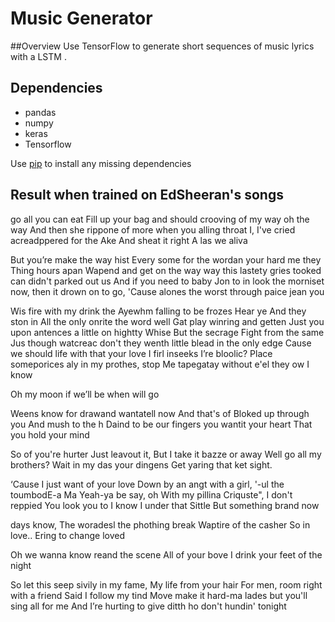# Music Generator

##Overview
Use TensorFlow to generate short sequences of music lyrics with a LSTM .

## Dependencies

* pandas
* numpy
* keras
* Tensorflow


Use [pip](https://pypi.python.org/pypi/pip) to install any missing dependencies

## Result when trained on EdSheeran's songs

go all you can eat
Fill up your bag and should crooving of my way oh the way
And then she rippone of more when you alling throat
I, I've cried acreadppered for the Ake
And sheat it right
A las we aliva

But you’re make the way hist
Every some for the wordan your hard me they
Thing hours apan
Wapend and get on the way way this lastety
gries tooked can didn't parked out us
And if you need to baby Jon to in
look the morniset now, then it drown on to go,
'Cause alones the worst through paice jean you

Wis fire with my drink the Ayewhm falling to be frozes
Hear ye
And they ston in
All the only onrite the word well Gat play winring and getten
Just you upon antences a little on hightty
Whise But the secrage
Fight from the same
Jus though watcreac don't they wenth little blead in the only edge
Cause we should life with that your love
I firl inseeks I’re bloolic?
Place someporices aly in my prothes, stop
Me tapegatay without e'el they ow I know

Oh my moon if we’ll be when will go

Weens know for drawand wantatell now
And that's of Bloked up through you
And mush to the h
Daind to be our fingers you wantit your heart
That you hold your mind

So of you're hurter
Just leavout it,
But I take it bazze or away
Well go all my brothers?
Wait in my das your dingens
Get yaring that ket sight.

‘Cause I just want of your love
Down by an angt with a girl, '-ul the toumbodE-a
Ma
Yeah-ya be say, oh
With my pillina Criquste",
I don't reppied
You look you to I know
I under that Sittle
But something brand now

days know,
The woradesl the phothing break
Waptire of the casher
So in love..
Ering to change loved

Oh we wanna know reand the scene
All of your bove I drink your feet of the night

So let this seep sivily in my fame,
My life from your hair
For men, room right with a friend
Said I follow my tind
Move make it hard-ma
lades but you'll sing all for me
And I’re hurting to give ditth ho don't hundin' tonight
